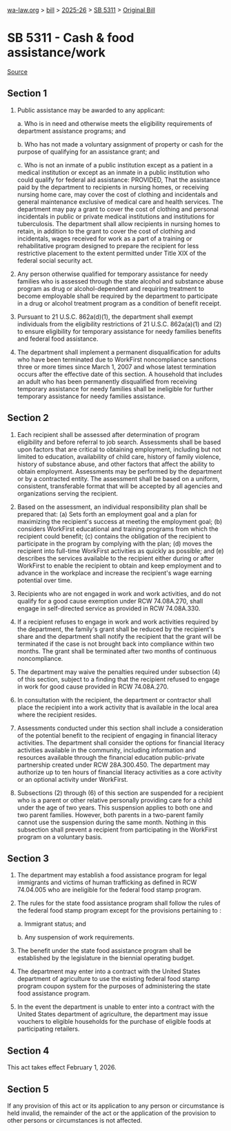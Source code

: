 [wa-law.org](/) > [bill](/bill/) > [2025-26](/bill/2025-26/) > [SB 5311](/bill/2025-26/sb/5311/) > [Original Bill](/bill/2025-26/sb/5311/1/)

# SB 5311 - Cash & food assistance/work

[Source](http://lawfilesext.leg.wa.gov/biennium/2025-26/Pdf/Bills/Senate%20Bills/5311.pdf)

## Section 1
1. Public assistance may be awarded to any applicant:

    a. Who is in need and otherwise meets the eligibility requirements of department assistance programs; and

    b. Who has not made a voluntary assignment of property or cash for the purpose of qualifying for an assistance grant; and

    c. Who is not an inmate of a public institution except as a patient in a medical institution or except as an inmate in a public institution who could qualify for federal aid assistance: PROVIDED, That the assistance paid by the department to recipients in nursing homes, or receiving nursing home care, may cover the cost of clothing and incidentals and general maintenance exclusive of medical care and health services. The department may pay a grant to cover the cost of clothing and personal incidentals in public or private medical institutions and institutions for tuberculosis. The department shall allow recipients in nursing homes to retain, in addition to the grant to cover the cost of clothing and incidentals, wages received for work as a part of a training or rehabilitative program designed to prepare the recipient for less restrictive placement to the extent permitted under Title XIX of the federal social security act.

2. Any person otherwise qualified for temporary assistance for needy families who is assessed through the state alcohol and substance abuse program as drug or alcohol-dependent and requiring treatment to become employable shall be required by the department to participate in a drug or alcohol treatment program as a condition of benefit receipt.

3. Pursuant to 21 U.S.C. 862a(d)(1), the department shall exempt individuals from the eligibility restrictions of 21 U.S.C. 862a(a)(1) and (2) to ensure eligibility for temporary assistance for needy families benefits and federal food assistance.

4. The department shall implement a permanent disqualification for adults who have been terminated due to WorkFirst noncompliance sanctions three or more times since March 1, 2007 and whose latest termination occurs after the effective date of this section. A household that includes an adult who has been permanently disqualified from receiving temporary assistance for needy families shall be ineligible for further temporary assistance for needy families assistance.

## Section 2
1. Each recipient shall be assessed after determination of program eligibility and before referral to job search. Assessments shall be based upon factors that are critical to obtaining employment, including but not limited to education, availability of child care, history of family violence, history of substance abuse, and other factors that affect the ability to obtain employment. Assessments may be performed by the department or by a contracted entity. The assessment shall be based on a uniform, consistent, transferable format that will be accepted by all agencies and organizations serving the recipient.

2. Based on the assessment, an individual responsibility plan shall be prepared that: (a) Sets forth an employment goal and a plan for maximizing the recipient's success at meeting the employment goal; (b) considers WorkFirst educational and training programs from which the recipient could benefit; (c) contains the obligation of the recipient to participate in the program by complying with the plan; (d) moves the recipient into full-time WorkFirst activities as quickly as possible; and (e) describes the services available to the recipient either during or after WorkFirst to enable the recipient to obtain and keep employment and to advance in the workplace and increase the recipient's wage earning potential over time.

3. Recipients who are not engaged in work and work activities, and do not qualify for a good cause exemption under RCW 74.08A.270, shall engage in self-directed service as provided in RCW 74.08A.330.

4. If a recipient refuses to engage in work and work activities required by the department,  the family's grant shall be reduced by the recipient's share and the department shall notify the recipient that the grant will be terminated if the case is not brought back into compliance within two months. The grant shall be terminated after two months of continuous noncompliance.

5. The department may waive the penalties required under subsection (4) of this section, subject to a finding that the recipient refused to engage in work for good cause provided in RCW 74.08A.270.

6. In consultation with the recipient, the department or contractor shall place the recipient into a work activity that is available in the local area where the recipient resides.

7. Assessments conducted under this section shall include a consideration of the potential benefit to the recipient of engaging in financial literacy activities. The department shall consider the options for financial literacy activities available in the community, including information and resources available through the financial education public-private partnership created under RCW 28A.300.450. The department may authorize up to ten hours of financial literacy activities as a core activity or an optional activity under WorkFirst.

8. Subsections (2) through (6) of this section are suspended for a recipient who is a parent or other relative personally providing care for a child under the age of two years. This suspension applies to both one and two parent families. However, both parents in a two-parent family cannot use the suspension during the same month. Nothing in this subsection shall prevent a recipient from participating in the WorkFirst program on a voluntary basis.

## Section 3
1. The department may establish a food assistance program for legal immigrants and victims of human trafficking as defined in RCW 74.04.005 who are ineligible for the federal food stamp program.

2. The rules for the state food assistance program shall follow  the rules of the federal food stamp program except for the provisions pertaining to :

    a. Immigrant status; and

    b. Any suspension of work requirements.

3. The benefit under the state food assistance program shall be established by the legislature in the biennial operating budget.

4. The department may enter into a contract with the United States department of agriculture to use the existing federal food stamp program coupon system for the purposes of administering the state food assistance program.

5. In the event the department is unable to enter into a contract with the United States department of agriculture, the department may issue vouchers to eligible households for the purchase of eligible foods at participating retailers.

## Section 4
This act takes effect February 1, 2026.

## Section 5
If any provision of this act or its application to any person or circumstance is held invalid, the remainder of the act or the application of the provision to other persons or circumstances is not affected.
